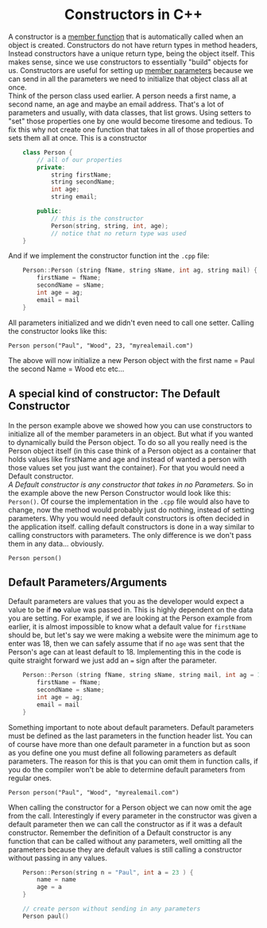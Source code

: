 <div align="center"><h1> Constructors in C++ </h1></div> 

A constructor is a [member function](https://gitlab.com/Paul_Wood_96/tutoring/-/blob/master/COS110/notes/introduction_to_classes.md#member-functions) 
that is automatically called when an object is created. Constructors do not have 
return types in method headers, Instead constructors have a unique return type, 
being the object itself. This makes sense, 
since we use constructors to essentially \"build\" objects for us. Constructors 
are useful for setting up [member parameters](https://gitlab.com/Paul_Wood_96/tutoring/-/blob/master/COS110/notes/introduction_to_classes.md#attributes-or-member-variables)
because we can send in all the parameters we need to initialize that object class 
all at once. <br />
Think of the person class used earlier. A person needs a first name, a second name, an 
age and maybe an email address. That's a lot of parameters and usually, with data 
classes, that list grows. Using setters to \"set\" those properties one by one 
would become tiresome and tedious. To fix this why not create one function 
that takes in all of those properties and sets them all at once. This is a 
constructor

```c++ 
    class Person {
        // all of our properties
        private:
            string firstName;
            string secondName;
            int age; 
            string email;

        public:
            // this is the constructor 
            Person(string, string, int, age);
            // notice that no return type was used
    }
```

And if we implement the constructor function int the `.cpp` file: 

```c++ 
    Person::Person (string fName, string sName, int ag, string mail) {
        firstName = fName;
        secondName = sName;
        int age = ag;
        email = mail
    }
```

All parameters initialized and we didn't even need to call one setter. Calling the 
constructor looks like this: 

```Person person("Paul", "Wood", 23, "myrealemail.com")```

The above will now initialize a new Person object with the first name = Paul the 
second Name = Wood etc etc...  

<h2>A special kind of constructor: The Default Constructor</h2>

In the person example above we showed how you can use constructors to initialize all 
of the member parameters in an object. But what if you wanted to dynamically build 
the Person object. To do so all you really need is the Person object itself (in this 
case think of a Person object as a container that holds values like firstName and age 
and instead of wanted a person with those values set you just want the container). 
For that you would need a Default constructor. <br />
<i> A Default constructor is any constructor that takes in no Parameters.</i> So 
in the example above the new Person Constructor would look like this: 
`Person()`. Of course the implementation in the `.cpp` file would also have to 
change, now the method would probably just do nothing, instead of setting parameters.
Why you would need default constructors is often decided in the application itself. 
calling default constructors is done in a way similar to calling constructors with 
parameters. The only difference is we don't pass them in any data... obviously.

```Person person()```

<h2>Default Parameters/Arguments</h2>

Default parameters are values that you as the developer would expect a value 
to be if <b>no</b> value was passed in. This is highly dependent on the data you are 
setting. For example, if we are looking at the Person example from earlier,
it is almost impossible to know what a default value for `firstName` should be,
but let's say we were making a website were the minimum age to enter was 18, 
then we can safely assume that if no `age` was sent that the Person's age can 
at least default to 18. Implementing this in the code is quite straight forward 
we just add an `=` sign after the parameter. 

```c++ 
    Person::Person (string fName, string sName, string mail, int ag = 18,) {
        firstName = fName;
        secondName = sName;
        int age = ag;
        email = mail
    }
```

Something important to note about default parameters. Default parameters must be 
defined as the last parameters in the function header list. You can of course 
have more than one default parameter in a function but as soon as you define one 
you must define all following parameters as default parameters. The reason for this 
is that you can omit them in function calls, if you do the compiler won't be able to determine 
default parameters from regular ones. 

```Person person("Paul", "Wood", "myrealemail.com")```   

When calling the constructor for a Person object we can now omit the age from 
the call. 
Interestingly if every parameter in the constructor was given a default parameter 
then we can call the constructor as if it was a default constructor. Remember 
the definition of a Default constructor is any function that can be called 
without any parameters, well omitting all the parameters because they are 
default values is still calling a constructor without passing in any values. 

```c++
    Person::Person(string n = "Paul", int a = 23 ) { 
        name = name
        age = a
    }

    // create person without sending in any parameters
    Person paul() 
```
